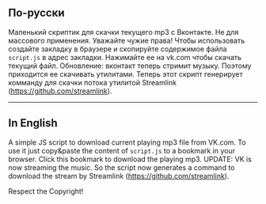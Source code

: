 ## По-русски
Маленький скриптик для скачки текущего mp3 с Вконтакте. Не для массового применения. Уважайте чужие права!
Чтобы использовать создайте закладку в браузере и скопируйте содержимое файла `script.js` в адрес закладки. Нажимайте ее на vk.com чтобы скачать текущий файл. 
Обновление: вконтакт теперь стримит музыку. Поэтому приходится ее скачивать утилитами. 
Теперь этот скрипт генерирует комманду для скачки потока утилитой Streamlink (https://github.com/streamlink).

--------------------
## In English
A simple JS script to download current playing mp3 file from VK.com.
To use it just copy&paste the content of `script.js` to a bookmark in your browser. Click this bookmark to download the playing mp3.
UPDATE:
VK is now streaming the music. So the script now generates a command to download the stream by Streamlink (https://github.com/streamlink).

Respect the Copyright!
